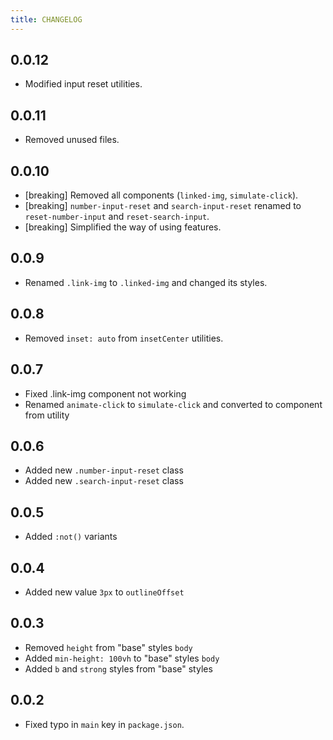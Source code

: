 ```yaml
---
title: CHANGELOG
---
```


## 0.0.12

- Modified input reset utilities.

## 0.0.11

- Removed unused files.

## 0.0.10

- [breaking] Removed all components (`linked-img`, `simulate-click`).
- [breaking] `number-input-reset` and `search-input-reset` renamed to `reset-number-input` and `reset-search-input`.
- [breaking] Simplified the way of using features.

## 0.0.9

- Renamed `.link-img` to `.linked-img` and changed its styles.

## 0.0.8

- Removed `inset: auto` from `insetCenter` utilities.

## 0.0.7

- Fixed .link-img component not working
- Renamed `animate-click` to `simulate-click` and converted to component from utility

## 0.0.6

- Added new `.number-input-reset` class
- Added new `.search-input-reset` class

## 0.0.5

- Added `:not()` variants

## 0.0.4

- Added new value `3px` to `outlineOffset`

## 0.0.3

- Removed `height` from "base" styles `body`
- Added `min-height: 100vh` to "base" styles `body`
- Added `b` and `strong` styles from "base" styles

## 0.0.2

- Fixed typo in `main` key in `package.json`.
